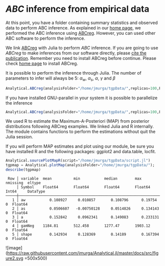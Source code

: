 # *ABC* inference from empirical data

At this point, you have a folder containing summary statistics and observed data to perform ABC inference. As explained in our [home page](index.md), we performed the ABC inference using [ABCreg](https://github.com/molpopgen/ABCreg). However, you can used other ABC software to perform the inference.

We link [ABCreg](https://github.com/molpopgen/ABCreg) with Julia to perform *ABC* inference. If you are going to use *ABCreg* to make inferences from our software directly, please [cite the publication](https://doi.org/10.1186/1471-2156-10-35). Remember you need to install ABCreg before continue. Please check [home page](index.md) to install ABCreg.

It is possible to perform the inference through Julia. The number of parameters to infer will always be 5: $\alpha_w$, $\alpha_s$, $\alpha$, $\gamma$ and $\beta$

```julia
Analytical.ABCreg(analysisFolder="/home/jmurga/tgpData/",replicas=100,P=5,S=size(adap.dac,1),tol=0.002,workers=1,abcreg="/home/jmurga/ABCreg/src/reg",parallel=false);
```

If you have installed GNU-parallel in your system it is possible to parallelize the inference

```julia
Analytical.ABCreg(analysisFolder="/home/jmurga/tgpData/",replicas=100,P=5,S=size(adap.dac,1),tol=0.002,workers=7,abcreg="/home/jmurga/ABCreg/src/reg",parallel=true);
```

We used R to estimate the Maximum-A-Posteriori (MAP) from posterior distributions following ABCreg examples. We linked Julia and R internally. The module contains functions to perform the estimations without quit the Julia session.

If you will perform MAP estimates and plot using our module, be sure you have installed R and the following packages: ggplot2 and data.table, locfit. 

```julia
Analytical.sourcePlotMapR(script="/home/jmurga/tgpData/script.jl")
tgpmap = Analytical.plotMap(analysisFolder="/home/jmurga/tgpData/");
describe(tgpmap)
```

```
 Row │ variable  mean          min           median        max          nmissing  eltype   
     │ Symbol    Float64       Float64       Float64       Float64      Int64     DataType 
─────┼─────────────────────────────────────────────────────────────────────────────────────
   1 │ aw           0.108927     0.010857       0.108796      0.19754          0  Float64
   2 │ as           0.0506607   -0.00750128     0.0514826     0.134143         0  Float64
   3 │ a            0.152842     0.0962341      0.149083      0.233131         0  Float64
   4 │ gamNeg    1184.81       512.458       1277.47       1903.12             0  Float64
   5 │ shape        0.142934     0.128369       0.14189       0.167394         0  Float64
```

![image](https://raw.githubusercontent.com/jmurga/Analytical.jl/master/docs/src/figure2.svg =500x500)